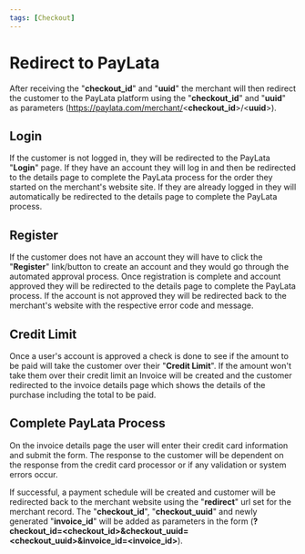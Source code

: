 ```yaml
---
tags: [Checkout]
---
```


# Redirect to PayLata

After receiving the "**checkout_id**" and "**uuid**" the merchant will then redirect the customer to the PayLata platform using the "**checkout_id**" and "**uuid**" as parameters (https://paylata.com/merchant/<**checkout_id**>/<**uuid**>).

## Login

If the customer is not logged in, they will be redirected to the PayLata "**Login**" page. If they have an account they will log in and then be redirected to the details page to complete the PayLata process for the order they started on the merchant's website site. If they are already logged in they will automatically be redirected to the details page to complete the PayLata process.

## Register
If the customer does not have an account they will have to click the "**Register**" link/button to create an account and they would go through the automated approval process. Once registration is complete and account approved they will be redirected to the details page to complete the PayLata process. If the account is not approved they will be redirected back to the merchant's website with the respective error code and message.

## Credit Limit
Once a user's account is approved a check is done to see if the amount to be paid will take the customer over their "**Credit Limit**". If the amount won't take them over their credit limit an Invoice will be created and the customer redirected to the invoice details page which shows the details of the purchase including the total to be paid.

## Complete PayLata Process
On the invoice details page the user will enter their credit card information and submit the form. The response to the customer will be dependent on the response from the credit card processor or if any validation or system errors occur.

If successful, a payment schedule will be created and customer will be redirected back to the merchant website using the "**redirect**" url set for the merchant record. The "**checkout_id**", "**checkout_uuid**" and newly generated "**invoice_id**" will be added as parameters in the form (**?checkout_id=<checkout_id>&checkout_uuid=<checkout_uuid>&invoice_id=<invoice_id>**). 
